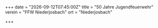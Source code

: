 +++
date = "2026-09-12T07:45:00Z"
title = "50 Jahre Jugendfeuerwehr"
verein = "FFW Niederjosbach"
ort = "Niederjosbach"

+++